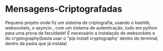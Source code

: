 # Mensagens-Criptografadas
Pequeno projeto onde fiz um sistema de criptografia, usando o hashlib, websockets, o asyncio , com um sistema de autenticação, tudo em python para uma prova da faculdade!
É necessário a instalação do websockets e do cryptography(basta usar o "pip install cryptography' dentro do terminal, dentro da pasta que já instala)
